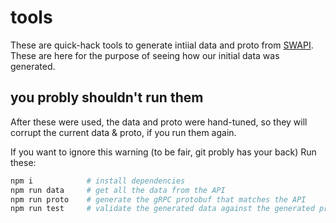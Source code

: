# tools

These are quick-hack tools to generate intiial data and proto from [SWAPI](https://swapi.co/). These are here for the purpose of seeing how our initial data was generated.

## you probly shouldn't run them

After these were used, the data and proto were hand-tuned, so they will corrupt the current data & proto, if you run them again.

If you want to ignore this warning (to be fair, git probly has your back) Run these:

```bash
npm i            # install dependencies
npm run data     # get all the data from the API
npm run proto    # generate the gRPC protobuf that matches the API
npm run test     # validate the generated data against the generated protobuf

```